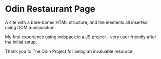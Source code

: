 # Odin Restaurant Page

A site with a bare-bones HTML structure, and the elements all inserted using DOM manipulation.

My first experience using webpack in a JS project - very user friendly after the initial setup.

Thank you to The Odin Project for being an invaluable resource!
